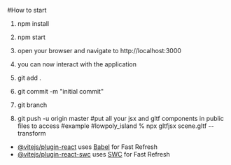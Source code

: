 #How to start
1. npm install
2. npm start
3. open your browser and navigate to http://localhost:3000
4. you can now interact with the application

1. git add .
2. git commit -m "initial commit"
3. git branch
4. git push -u origin master
#put all your jsx and gltf components in public files to access
#example
#lowpoly_island % npx gltfjsx scene.gltf --transform

- [@vitejs/plugin-react](https://github.com/vitejs/vite-plugin-react/blob/main/packages/plugin-react/README.md) uses [Babel](https://babeljs.io/) for Fast Refresh
- [@vitejs/plugin-react-swc](https://github.com/vitejs/vite-plugin-react-swc) uses [SWC](https://swc.rs/) for Fast Refresh
